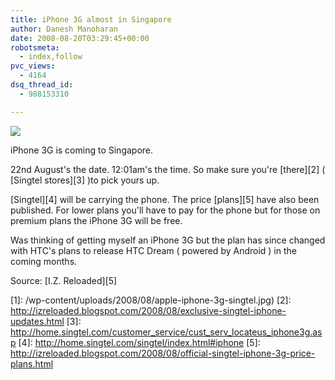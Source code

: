 ```yaml
---
title: iPhone 3G almost in Singapore
author: Danesh Manoharan
date: 2008-08-20T03:29:45+00:00
robotsmeta:
  - index,follow
pvc_views:
  - 4164
dsq_thread_id:
  - 988153310

---
```

![](/wp-content/uploads/2008/08/apple-iphone-3g-singtel.jpg)

iPhone 3G is coming to Singapore.

22nd August's the date. 12:01am's the time. So make sure you're [there][2] ( [Singtel stores][3] )to pick yours up.

[Singtel][4] will be carrying the phone. The price [plans][5] have also been published. For lower plans you'll have to pay for the phone but for those on premium plans the iPhone 3G will be free.

Was thinking of getting myself an iPhone 3G but the plan has since changed with HTC's plans to release HTC Dream ( powered by Android ) in the coming months.

Source: [I.Z. Reloaded][5]

 [1]: /wp-content/uploads/2008/08/apple-iphone-3g-singtel.jpg)
 [2]: http://izreloaded.blogspot.com/2008/08/exclusive-singtel-iphone-updates.html
 [3]: http://home.singtel.com/customer_service/cust_serv_locateus_iphone3g.asp
 [4]: http://home.singtel.com/singtel/index.html#iphone
 [5]: http://izreloaded.blogspot.com/2008/08/official-singtel-iphone-3g-price-plans.html